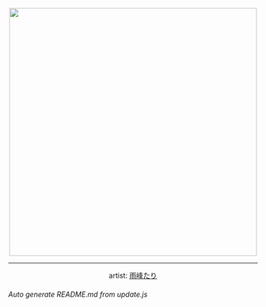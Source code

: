 
<p align="center">
  <img width="500" src="https://nekos.best/api/v2/neko/0130.png">
  <hr/>
  <center>
    artist: <a href="https://www.pixiv.net/en/artworks/60021748">雨峰たり</a>
  </center>
</p>


###### Auto generate README.md from update.js

